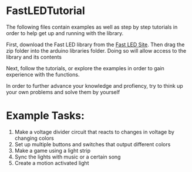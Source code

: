 # FastLEDTutorial

The following files contain examples as well as step by step tutorials in order to help get up and running with the library.

First, download the Fast LED library from the [Fast LED Site](https://github.com/FastLED/FastLED/releases). Then drag the zip folder into the arduino 
libraries folder. Doing so will allow access to the library and its contents 

Next, follow the tutorials, or explore the examples in order to gain experience with the functions. 

In order to further advance your knowledge and profiency, try to think up your own problems and solve them by yourself

# Example Tasks:
1. Make a voltage divider circuit that reacts to changes in voltage by changing colors
2. Set up multiple buttons and switches that output different colors
3. Make a game using a light strip
4. Sync the lights with music or a certain song
5. Create a motion activated light
